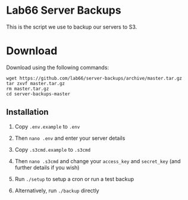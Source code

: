 # Lab66 Server Backups

This is the script we use to backup our servers to S3.

# Download

Download using the following commands:

    wget https://github.com/lab66/server-backups/archive/master.tar.gz
    tar zxvf master.tar.gz
    rm master.tar.gz
    cd server-backups-master

## Installation

1. Copy `.env.example` to `.env`

2. Then `nano .env` and enter your server details

3. Copy `.s3cmd.example` to `.s3cmd`

4. Then `nano .s3cmd` and change your `access_key` and `secret_key` (and further details if you wish)

5. Run `./setup` to setup a cron or run a test backup

6. Alternatively, run `./backup` directly

